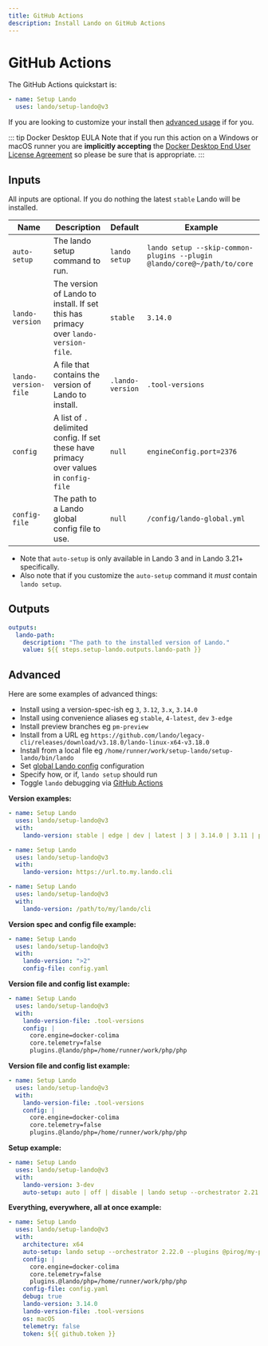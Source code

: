 ```yaml
---
title: GitHub Actions
description: Install Lando on GitHub Actions
---
```


# GitHub Actions

The GitHub Actions quickstart is:

```yaml
- name: Setup Lando
  uses: lando/setup-lando@v3
```

If you are looking to customize your install then [advanced usage](#advanced) if for you.

::: tip Docker Desktop EULA
Note that if you run this action on a Windows or macOS runner you are **implicitly accepting** the [Docker Desktop End User License Agreement](https://docs.docker.com/subscription/desktop-license/) so please be sure that is appropriate.
:::

## Inputs

All inputs are optional. If you do nothing the latest `stable` Lando will be installed.

| Name | Description | Default | Example |
|---|---|---|---|
| `auto-setup` | The lando setup command to run. | `lando setup` | `lando setup --skip-common-plugins --plugin @lando/core@~/path/to/core` |
| `lando-version` | The version of Lando to install. If set this has primacy over `lando-version-file`. | `stable` | `3.14.0` |
| `lando-version-file` | A file that contains the version of Lando to install. | `.lando-version` | `.tool-versions` |
| `config` | A list of `.` delimited config. If set these have primacy over values in `config-file` | `null` | `engineConfig.port=2376` |
| `config-file` | The path to a Lando global config file to use. | `null` | `/config/lando-global.yml` |

* Note that `auto-setup` is only available in Lando 3 and in Lando 3.21+ specifically.
* Also note that if you customize the `auto-setup` command it _must_ contain `lando setup`.

## Outputs

```yaml
outputs:
  lando-path:
    description: "The path to the installed version of Lando."
    value: ${{ steps.setup-lando.outputs.lando-path }}
```

## Advanced

Here are some examples of advanced things:

* Install using a version-spec-ish eg `3`, `3.12`, `3.x`, `3.14.0`
* Install using convenience aliases eg `stable`, `4-latest`, `dev` `3-edge`
* Install preview branches eg `pm-preview`
* Install from a URL eg `https://github.com/lando/legacy-cli/releases/download/v3.18.0/lando-linux-x64-v3.18.0`
* Install from a local file eg `/home/runner/work/setup-lando/setup-lando/bin/lando`
* Set [global Lando config](https://docs.lando.dev/config/global.html) configuration
* Specify how, or if, `lando setup` should run
* Toggle `lando` debugging via [GitHub Actions](https://github.blog/changelog/2022-05-24-github-actions-re-run-jobs-with-debug-logging/)

**Version examples:**

```yaml
- name: Setup Lando
  uses: lando/setup-lando@v3
  with:
    lando-version: stable | edge | dev | latest | 3 | 3.14.0 | 3.11 | pm-preview
```

```yaml
- name: Setup Lando
  uses: lando/setup-lando@v3
  with:
    lando-version: https://url.to.my.lando.cli
```

```yaml
- name: Setup Lando
  uses: lando/setup-lando@v3
  with:
    lando-version: /path/to/my/lando/cli
```

**Version spec and config file example:**

```yaml
- name: Setup Lando
  uses: lando/setup-lando@v3
  with:
    lando-version: ">2"
    config-file: config.yaml
```

**Version file and config list example:**

```yaml
- name: Setup Lando
  uses: lando/setup-lando@v3
  with:
    lando-version-file: .tool-versions
    config: |
      core.engine=docker-colima
      core.telemetry=false
      plugins.@lando/php=/home/runner/work/php/php
```

**Version file and config list example:**

```yaml
- name: Setup Lando
  uses: lando/setup-lando@v3
  with:
    lando-version-file: .tool-versions
    config: |
      core.engine=docker-colima
      core.telemetry=false
      plugins.@lando/php=/home/runner/work/php/php
```

**Setup example:**

```yaml
- name: Setup Lando
  uses: lando/setup-lando@v3
  with:
    lando-version: 3-dev
    auto-setup: auto | off | disable | lando setup --orchestrator 2.21.0
```

**Everything, everywhere, all at once example:**

```yaml
- name: Setup Lando
  uses: lando/setup-lando@v3
  with:
    architecture: x64
    auto-setup: lando setup --orchestrator 2.22.0 --plugins @pirog/my-plugin
    config: |
      core.engine=docker-colima
      core.telemetry=false
      plugins.@lando/php=/home/runner/work/php/php
    config-file: config.yaml
    debug: true
    lando-version: 3.14.0
    lando-version-file: .tool-versions
    os: macOS
    telemetry: false
    token: ${{ github.token }}
```
